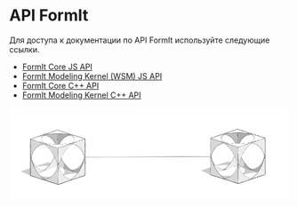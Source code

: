 # API FormIt

Для доступа к документации по API FormIt используйте следующие ссылки.

* [FormIt Core JS API](https://formit3d.github.io/FormItExamplePlugins/docs/FormItJSAPI/group\_\_mod\_\_jsapi\_\_formit.html)
* [FormIt Modeling Kernel (WSM) JS API](https://formit3d.github.io/FormItExamplePlugins/docs/FormItJSAPI/group\_\_mod\_\_jsapi\_\_wsm.html)
* [FormIt Core C++ API](https://formit3d.github.io/FormItExamplePlugins/docs/FormItCPPAPI/index.html)
* [FormIt Modeling Kernel C++ API](https://formit3d.github.io/FormItExamplePlugins/docs/FormItCPPAPI/group\_\_mod\_\_wsm\_\_api\_\_ref.html)

![](../../.gitbook/assets/c26.PNG)

